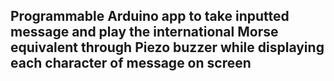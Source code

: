 ## Programmable Arduino app to take inputted message and play the international Morse equivalent through Piezo buzzer while displaying each character of message on screen
